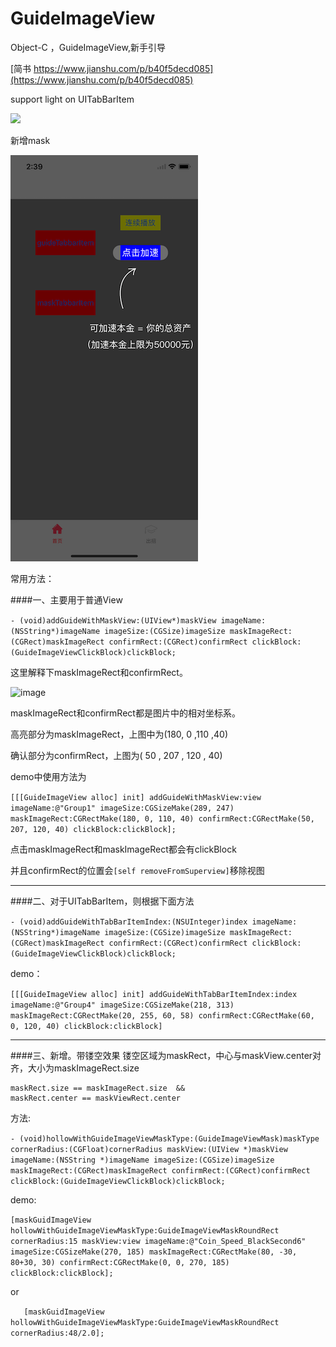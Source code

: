 # GuideImageView
Object-C ，GuideImageView,新手引导

[简书 https://www.jianshu.com/p/b40f5decd085](https://www.jianshu.com/p/b40f5decd085)

support light on UITabBarItem

![](2.png)

新增mask

![](3.png)

常用方法：



####一、主要用于普通View


`- (void)addGuideWithMaskView:(UIView*)maskView imageName:(NSString*)imageName imageSize:(CGSize)imageSize maskImageRect:(CGRect)maskImageRect confirmRect:(CGRect)confirmRect clickBlock:(GuideImageViewClickBlock)clickBlock;`


这里解释下maskImageRect和confirmRect。

![image](http://upload-images.jianshu.io/upload_images/1751374-6d2549e7ba1f6af9?imageMogr2/auto-orient/strip%7CimageView2/2/w/1240)

maskImageRect和confirmRect都是图片中的相对坐标系。

高亮部分为maskImageRect，上图中为(180, 0 ,110 ,40)

确认部分为confirmRect，上图为( 50 , 207 , 120 , 40)

demo中使用方法为

`[[[GuideImageView alloc] init] addGuideWithMaskView:view imageName:@"Group1" imageSize:CGSizeMake(289, 247) maskImageRect:CGRectMake(180, 0, 110, 40) confirmRect:CGRectMake(50, 207, 120, 40) clickBlock:clickBlock];`

点击maskImageRect和maskImageRect都会有clickBlock

并且confirmRect的位置会`[self removeFromSuperview]`移除视图

--------------



####二、对于UITabBarItem，则根据下面方法


`- (void)addGuideWithTabBarItemIndex:(NSUInteger)index imageName:(NSString*)imageName imageSize:(CGSize)imageSize maskImageRect:(CGRect)maskImageRect confirmRect:(CGRect)confirmRect clickBlock:(GuideImageViewClickBlock)clickBlock;`

demo：

`[[[GuideImageView alloc] init] addGuideWithTabBarItemIndex:index imageName:@"Group4" imageSize:CGSizeMake(218, 313) maskImageRect:CGRectMake(20, 255, 60, 58) confirmRect:CGRectMake(60, 0, 120, 40) clickBlock:clickBlock]`

-----
####三、新增。带镂空效果
镂空区域为maskRect，中心与maskView.center对齐，大小为maskImageRect.size
```
maskRect.size == maskImageRect.size  &&
maskRect.center == maskViewRect.center
```
方法:

`- (void)hollowWithGuideImageViewMaskType:(GuideImageViewMask)maskType cornerRadius:(CGFloat)cornerRadius maskView:(UIView *)maskView imageName:(NSString *)imageName imageSize:(CGSize)imageSize maskImageRect:(CGRect)maskImageRect confirmRect:(CGRect)confirmRect clickBlock:(GuideImageViewClickBlock)clickBlock;
`

demo:

`[maskGuidImageView hollowWithGuideImageViewMaskType:GuideImageViewMaskRoundRect cornerRadius:15 maskView:view imageName:@"Coin_Speed_BlackSecond6" imageSize:CGSizeMake(270, 185) maskImageRect:CGRectMake(80, -30, 80+30, 30) confirmRect:CGRectMake(0, 0, 270, 185) clickBlock:clickBlock];`

or

`    [maskGuidImageView hollowWithGuideImageViewMaskType:GuideImageViewMaskRoundRect cornerRadius:48/2.0];
`
